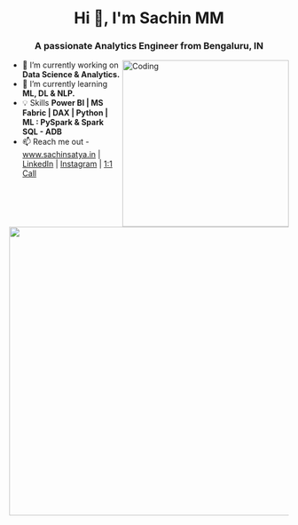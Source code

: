 <h1 align="center">Hi 👋,     I'm Sachin MM</h1>
<h3 align="center">A passionate Analytics Engineer from Bengaluru, IN</h3>
<img align="right" alt="Coding" width="300" src="https://cdn.dribbble.com/users/1162077/screenshots/3848914/programmer.gif">


- 🔭 I’m currently working on **Data Science & Analytics.**
- 🌱 I’m currently learning **ML, DL & NLP.**
- 💡 Skills **Power BI | MS Fabric | DAX | Python | ML : PySpark & Spark SQL - ADB**
- 📫 Reach me out - <a href="https://www.sachinsatya.in" target="blank">www.sachinsatya.in</a> | <a href="https://www.linkedin.com/in/sachin-m-6a6a9a171/" target="blank">LinkedIn</a> | <a href="https://www.instagram.com/sachin_satyaa/" target="blank">Instagram</a>  | <a href="https://topmate.io/sachin_mm/950467" target="blank">1:1 Call</a>
<p><img align="left" width="520" src="https://github-readme-streak-stats.herokuapp.com/?user=Sachinsatya&&theme=tokyonight"/></p>







